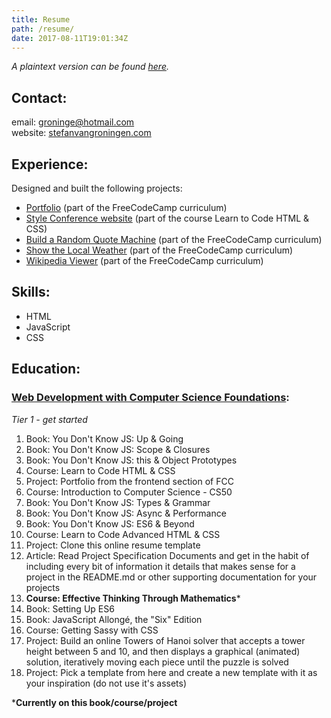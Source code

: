 ```yaml
---
title: Resume
path: /resume/
date: 2017-08-11T19:01:34Z
---
```


*A plaintext version can be found [here](/resume/resume_stefanvangroningen_v1.txt).*

## Contact:

email: groninge@hotmail.com  
website: [stefanvangroningen.com](https://www.stefanvangroningen.com)


## Experience:

Designed and built the following projects:

* [Portfolio](https://www.stefanvangroningen.com/work) (part of the FreeCodeCamp curriculum)
* [Style Conference website](https://groninge01.github.io/styles-conference/) (part of the course Learn to Code HTML & CSS)
* [Build a Random Quote Machine](http://simple-picture.surge.sh) (part of the FreeCodeCamp curriculum)
* [Show the Local Weather](http://ill-fated-circle.surge.sh) (part of the FreeCodeCamp curriculum)
* [Wikipedia Viewer](http://low-hate.surge.sh) (part of the FreeCodeCamp curriculum)


## Skills:

* HTML
* JavaScript
* CSS


## Education:

### [Web Development with Computer Science Foundations](https://github.com/P1xt/p1xt-guides/blob/master/wd-cs.md#web-development-with-computer-science-foundations---comprehensive):

*Tier 1 - get started*

1. Book: You Don't Know JS: Up & Going
1. Book: You Don't Know JS: Scope & Closures
1. Book: You Don't Know JS: this & Object Prototypes
1. Course: Learn to Code HTML & CSS
1. Project: Portfolio from the frontend section of FCC
1. Course: Introduction to Computer Science - CS50
1. Book: You Don't Know JS: Types & Grammar
1. Book: You Don't Know JS: Async & Performance
1. Book: You Don't Know JS: ES6 & Beyond
1. Course: Learn to Code Advanced HTML & CSS
1. Project: Clone this online resume template
1. Article: Read Project Specification Documents and get in the habit of including every bit of information it details that makes sense for a project in the README.md or other supporting documentation for your projects
1. **Course: Effective Thinking Through Mathematics***
1. Book: Setting Up ES6
1. Book: JavaScript Allongé, the "Six" Edition
1. Course: Getting Sassy with CSS
1. Project: Build an online Towers of Hanoi solver that accepts a tower height between 5 and 10, and then displays a graphical (animated) solution, iteratively moving each piece until the puzzle is solved
1. Project: Pick a template from here and create a new template with it as your inspiration (do not use it's assets)

***Currently on this book/course/project**
